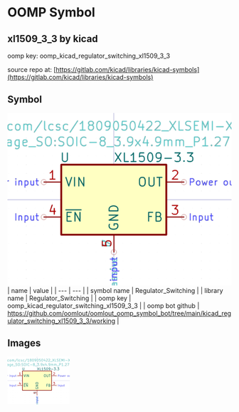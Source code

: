# OOMP Symbol  
## xl1509_3_3  by kicad  
  
oomp key: oomp_kicad_regulator_switching_xl1509_3_3  
  
source repo at: [https://gitlab.com/kicad/libraries/kicad-symbols](https://gitlab.com/kicad/libraries/kicad-symbols)  
## Symbol  
  
[![working.png](working_600.png)](working.png)  
| name | value | 
| --- | --- | 
| symbol name | Regulator_Switching | 
| library name | Regulator_Switching | 
| oomp key | oomp_kicad_regulator_switching_xl1509_3_3 | 
| oomp bot github | https://github.com/oomlout/oomlout_oomp_symbol_bot/tree/main/kicad_regulator_switching_xl1509_3_3/working | 
## Images  
  
[![working.png](working_140.png)](working.png)  
